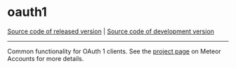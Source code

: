# oauth1
[Source code of released version](https://github.com/meteor/meteor/tree/master/packages/oauth1) | [Source code of development version](https://github.com/meteor/meteor/tree/devel/packages/oauth1)
***

Common functionality for OAuth 1 clients. See the [project
page](https://www.meteor.com/accounts) on Meteor Accounts for more
details.